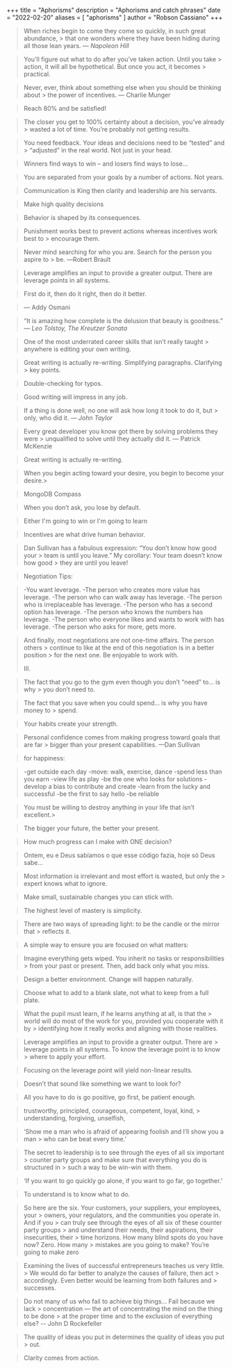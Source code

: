 +++
title = "Aphorisms"
description = "Aphorisms and catch phrases"
date = "2022-02-20"
aliases = [ "aphorisms" ]
author = "Robson Cassiano"
+++

> When riches begin to come they come so quickly, in such great abundance, > that one wonders where they have been hiding during all those lean years. 
> <cite>— Napoleon Hill</cite>


> You’ll figure out what to do after you’ve taken action. Until you take > action, it will all be hypothetical. But once you act, it becomes > practical.


> Never, ever, think about something else when you should be thinking about > the power of incentives.
> — Charlie Munger


> Reach 80% and be satisfied!

> The closer you get to 100% certainty about a decision, you’ve already > wasted a lot of time. You’re probably not getting results.

> You need feedback. Your ideas and decisions need to be “tested” and > “adjusted” in the real world. Not just in your head.
> 


> Winners find ways to win – and losers find ways to lose...


> You are separated from your goals by a number of actions. Not years.


> Communication is King then clarity and leadership are his servants. 




> Make high quality decisions


> Behavior is shaped by its consequences.

> Punishment works best to prevent actions whereas incentives work best to > encourage them.





> Never mind searching for who you are. Search for the person you aspire to > be.
> ―Robert Brault


> Leverage amplifies an input to provide a greater output. 
> There are leverage points in all systems.


> First do it, then do it right, then do it better.

> — Addy Osmani


> “It is amazing how complete is the delusion that beauty is goodness.” 
> <cite>― Leo Tolstoy, The Kreutzer Sonata</cite>


> One of the most underrated career skills that isn’t really taught > anywhere is editing your own writing.

> Great writing is actually re-writing. Simplifying paragraphs. Clarifying > key points. 

> Double-checking for typos.

> Good writing will impress in any job.


> If a thing is done well, no one will ask how long it took to do it, but > only, who did it.
> <cite>— John Taylor</cite>





> Every great developer you know got there by solving problems they were > unqualified to solve until they actually did it.
> — Patrick McKenzie




> Great writing is actually re-writing.


> When you begin acting toward your desire, you begin to become your desire.> 


> MongoDB Compass



> When you don’t ask, you lose by default.


> Either I'm going to win or I'm going to learn 


> Incentives are what drive human behavior.






> Dan Sullivan has a fabulous expression: “You don’t know how good your > team is until you leave.” My corollary: Your team doesn’t know how good > they are until you leave!



> Negotiation Tips:

> -You want leverage.
> -The person who creates more value has leverage.
> -The person who can walk away has leverage.
> -The person who is irreplaceable has leverage.
> -The person who has a second option has leverage.
> -The person who knows the numbers has leverage.
> -The person who everyone likes and wants to work with has leverage.
> -The person who asks for more, gets more. 

> And finally, most negotiations are not one-time affairs. The person others > continue to like at the end of this negotiation is in a better position > for the next one. Be enjoyable to work with.
>  
> III. 

> The fact that you go to the gym even though you don’t “need” to... is why > you don’t need to.

> The fact that you save when you could spend... is why you have money to > spend.

> Your habits create your strength.

> Personal confidence comes from making progress toward goals that are far > bigger than your present capabilities.
> —Dan Sullivan



> for happiness:

> -get outside each day 
> -move: walk, exercise, dance 
> -spend less than you earn 
> -view life as play 
> -be the one who looks for solutions 
> -develop a bias to contribute and create 
> -learn from the lucky and successful 
> -be the first to say hello 
> -be reliable

> You must be willing to destroy anything in your life that isn’t excellent.> 

> The bigger your future, the better your present.



> How much progress can I make with ONE decision? 

> Ontem, eu e Deus sabíamos o que esse código fazia, hoje só Deus sabe...

> Most information is irrelevant and most effort is wasted, but only the > expert knows what to ignore.

> Make small, sustainable changes you can stick with.

> The highest level of mastery is simplicity.

> There are two ways of spreading light: to be the candle or the mirror that > reflects it. 

> A simple way to ensure you are focused on what matters:

> Imagine everything gets wiped. You inherit no tasks or responsibilities > from your past or present. Then, add back only what you miss.

> Design a better environment. Change will happen naturally.

> Choose what to add to a blank slate, not what to keep from a full plate.

> What the pupil must learn, if he learns anything at all, is that the > world will do most of the work for you, provided you cooperate with it by > identifying how it really works and aligning with those realities.

> Leverage amplifies an input to provide a greater output. There are > leverage points in all systems. To know the leverage point is to know > where to apply your effort. 

> Focusing on the leverage point will yield non-linear results. 

> Doesn’t that sound like something we want to look for?

> All you have to do is go positive, go first, be patient enough.

> trustworthy, principled, courageous, competent, loyal, kind, > understanding, forgiving, unselfish,

> ‘Show me a man who is afraid of appearing foolish and I’ll show you a man > who can be beat every time.’

> The secret to leadership is to see through the eyes of all six important > counter party groups and make sure that everything you do is structured in > such a way to be win-win with them.

> ‘If you want to go quickly go alone, if you want to go far, go together.’

> To understand is to know what to do.

> So here are the six. Your customers, your suppliers, your employees, your > owners, your regulators, and the communities you operate in. And if you > can truly see through the eyes of all six of these counter party groups > and understand their needs, their aspirations, their insecurities, their > time horizons. How many blind spots do you have now? Zero. How many > mistakes are you going to make? You’re going to make zero

> Examining the lives of successful entrepreneurs teaches us very little. > We would do far better to analyze the causes of failure, then act > accordingly. Even better would be learning from both failures and > successes.


> Do not many of us who fail to achieve big things... Fail because we lack > concentration — the art of concentrating the mind on the thing to be done > at the proper time and to the exclusion of everything else?
> -- John D Rockefeller

> The quality of ideas you put in determines the quality of ideas you put > out.

> Clarity comes from action. 